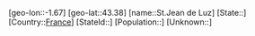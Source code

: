 ﻿---
location: [43.38,-1.67]
type: City
tags:
- geo/City


SpocWebEntityId: 34464
isDeleted: false
confidential: public

---
[geo-lon::-1.67]
[geo-lat::43.38]
[name::St.Jean de Luz]
[State::]
[Country::[France](geo/Continent/Europe/France.md)]
[StateId::]
[Population::]
[Unknown::]

